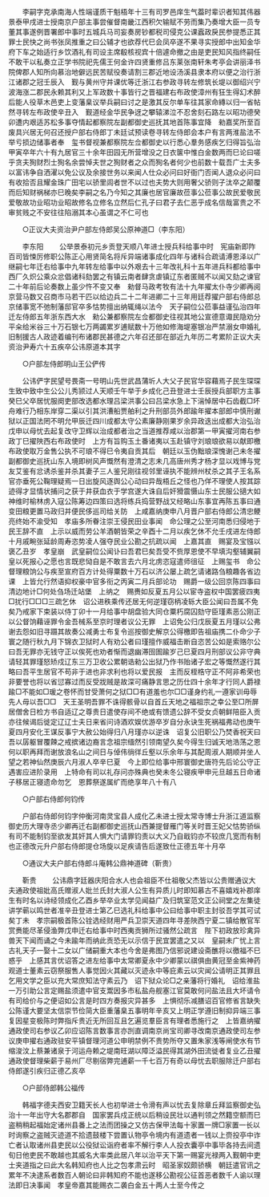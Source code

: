 <!-- { "loadSidebar": true } -->
　　李嗣字克承南海人性端谨质干魁梧年十三有司罗邑庠生气葢时辈识者知其伟器景泰甲戌进士授南京户部主事尝催督南畿江西积欠输赋不劳而集乃奏增大臣一员专董其事遂例晋署郎中事时五城兵马司妄奏房钞都税司侵克公课蠧政戾民参提悉正其罪士民快之尚书张凤推重之曰公辅才也欲荐代巳会凤卒遂不果寻实授郎中出知金华府下车之始适行乡饮酒礼有司设主席殽核视宾十倍遽命撤之由是吏民知风指终嗣任不敢干以私奏立正学书院祀先儒王何金许四贤重修吕东莱张南轩朱考亭会讲丽泽书院俾郡人知所向慕治地僻远民苦赋役奏请割三郡近地设汤溪县隶本府以便之治行浙江诸郡之冠壬辰入　觐与黄州守并课优等迁浙江右参政寻转左修筑长堤以御绍兴宁波海涨二郡民永赖其利又上军政数十事皆行之晋福建右布政使漳州有狂生得幻术醉后能人役草木邑吏上变藩臬议举兵嗣曰讨之是激其反尔单车往其家命縳以归一省帖然寻转左布政使辛丑入　觐道经金华民争迓之攀辕涕泣不忍舍刻石路左以昭功德癸卯遭内艰适苏松多事夺情起都察院左副都御史巡抚其地首陈事宜降　勑嘉奖所至百废具兴居无何召还授户部右侍郎丁未廷试预读卷寻转左侍郎会本户有言两淮盐法不举亏损边储事者奉　玺书督视兼都察院左佥都御史以行悉心羣务感疾乞归得旨弘治甲寅卒年六十有九居官三十余年田园无所营增没之日衣箧中惟白金数两而巳论曰嗟乎贪夫狥财烈士狥名余尝悼夫世之狥财者之众而狥名者何少也前数十载吾广士夫多以富讳争自洒濯以免公议及余接世务以来闻人仕众必问曰好衙门否闻人退众必问曰有收拾否且耀金珠广田宅以骄里闾者世不以过也夫势大则用奢父骄则子汰卒之颠覆而后知财祸梯亦巳晚矣李嗣之名乃今知之其廉也居官廉故莅事公莅事公故民爱敬民爱敬故功业昭功业昭故修名立修名立然后仁孔子曰君子去仁恶乎成名信哉富贵之不审贫贱之不安往往陷溺其本心虽谓之不仁可也 

　　○正议大夫资治尹户部左侍郎吴公原神道□（李东阳） 

　　李东阳 
　　公举景泰初元乡贡登天顺八年进士授兵科给事中时　宪庙新即阼百司皆悚厉修职公陈正心用贤简名将斥异端诸事成化四年与诸科合疏请溥恩泽以广继嗣七年迁右给事中九年转左给事中以外艰去十三年改礼科十五年进兵科都给事中西厂久炽公乘众忿倡诸科劾罢之有镇云南者肆贪虐镇辽东者匿贼不以闻又劾之谏官二十年前后论奏数上虽少忤不变又奉　勑督马政考牧有法十九年擢太仆寺少卿再阅京营马数又召商市马若干匹以给边兵二十二年进卿二十三年用廷荐擢户部右侍郎总京储事宽不弛制藩邸官卒多怙势擅出纳辄绳以法今　天子嗣位公莅事益谨弘治四年迁左侍郎五年浙东西大水　勑公兼都察院左佥都御史往视其地公宣德意诹民隐劝分平籴给米谷三十万石银七万两蠲累岁逋赋数十万他如修海堤塞银冶严禁溺女申婚礼旧制援古人政迹着编刊布诸郡民甚德之六年召还部在部近九年历二考累阶正议大夫资治尹寿六十五疾卒公讳原道本其字 

　　○户部左侍郎明山王公俨传 

　　公讳俨字民望号畏斋一号明山先世武昌蒲圻人大父子民官华容藉焉子民生琛琛生致中致中生公公儿秀颕过人天顺壬午举于乡成化己丑登进士壬辰授兵部职方主事癸巳父卒居忧服阕吏部改选都水理吕梁洪事公曰吕梁水急上下湍悼居中石齿截□坏舟难行乃相东岸穿二渠以引其洪漕船贾舶利之升刑部员外郎踰年擢本部郎中慎刑谳狱以正国法罔不明允甲辰迁四川成都太守公素廉静刚果岁余异政迭出成都大治弘治戊申以母忧去起复改守卫辉以治成都者治之当道推荐咸以治郡第一甲寅擢河南右参政丁巳擢陜西右布政使时　上方有旨购玉土番诸夷以玉赴镇守刘琅琅欲易以献即檄布政使取万金售公执不可琅不得巳令夷自贡其后　朝廷以玉伪黜琅深愧谢己未冬擢副都御史巡抚山东入境即树风声慨然有澄清之志未几高唐州秀才杨才显以戏博与党友艾鉴有忿诱杀鉴并杀其妻子三人鉴兄刚往视邻里诬执不能辨州杖杀之其子王名系官亦垂死公鞠理疑焉一日出旋风逐舆公心动曰异哉梧丘之怪也乃佯不理使人按其踪迹得才显情状捕问之获于井获血衣于学宫遂大诛自后奸猾震慑山东士民服公擿大如神维时榆林虏入寇公陈筹边四策曰选将练兵捣营野战又经略山东事宜再陈五事曰通变田粮更置马政归并便民侈巡司给关防　上咸嘉纳庚申八月晋户部右侍郎公清忠鲠亮终始不渝受知　孝庙多所眷注崇王侵民田业事闻　命公理之公至河南悉归侵地于民王辞不直　上示以威而劳公羊酒朝皆荣之辛酉十二月以疾乞休不允壬戌进左侍郎十月戚畹张延龄周寿恣势凌人强夺民业公勘之抗疏以闻　上嘉其直　赐宴及宝镪以褒乙丑岁　孝皇崩　武皇嗣位公闻讣曰吾君巳矣吾受不赀厚恩使不早填沟壑辅翼嗣皇以死报心之愿也言既悲恸自是不敢言去六月北虏恣寇遣师徂征　上赐玺书　命公督理粮饷公与疾至宣府百方计处得粟数十万石以济公屡上疏乞请诸路刍粮趣各省边课　上皆允行然语抑权豪中官多衔之丙寅二月兵部论功　赐爵一级公回京陈四事曰清边地计□何处刍场迁站堡　上纳之　赐赉如反夏五月公以宦寺盗权中国罢疲四夷□扰行□□□三疏乞休　诏公进秩乘传还居无何逆瑾窃柄凌轹大臣公闻曰吾属不免矣乃戒家下束装以侍丁卯十一月给事中胡盘验大同仓粟朽腐囚劾守臣瑾素恶公刚正以公督饷藉诬罪令金吾械系至京时理者议公无罪　上诏免公归戊辰夏五月瑾以公弗谢去怨如旧寻蹑其故奏公减勇士布复令巡按御史解京公得檄即告祖庙携二仆命少子寰之随行秋九月下锦衣卫狱时人有劝公者曰瑾擅作威福击断自恣苦公如是索赂尔公曰吾无罪亦无钱守正以俟死也劝者惭而退幽滞囹圄踰岁己巳夏四月刑部议公非守典请轻其罪瑾怒矫戍辽东三万卫收公累朝诰勑公出狱乃作书贻诸子宏之等慨然遂行其略曰吾平生居官不苟非于进也非求利也将以爱民报　主而反桎梏守正不阿非希荣也非要誉也将以省愆寡过而反受戕贼是故深可痛静言思之历仕四十余年才行同人爵禄踰□不能如□瑗之卷怀而甘受萧何之狱□□有道羞也尔□□谨身约礼一遵家训毋辱先人毋以吾□□　天王圣明吾罪不诛得骸骨以自首丘天地之福祖宗之幸公至□所屏居僧舍日检方书自适辽之尊贵日遣使存间不绝或有馈遗公辞不受女贞朝鲜陪臣入贡亦往候谒后徙定辽辽士夫日来省问诗酒欢娱优游卒岁自分永诀生死祸福弗动也庚午夏四月安化王谋反事宁大赦公始得归八月瑾亦以逆诛　诏复公旧职公乃焚香祝天曰吾以孱躯冒覆餗之戒摈诸边裔言念祖宗缅然引领南望久矣今得生归诚天地浩荡之恩何以职再拜而谢放浪名山之间日与倬伟徜徉丘壑以乐余年与其配周淑人期顺并坐人望之若神仙然庚辰六月淑人卒辛巳夏　今上即位给事中邢寰御史唐符先后论公守正遇害应进阶录用　上特命有司以礼存问亦殊典也癸未冬公寝疾甲申元旦越五日命诸子移居正寝遗命勿乞　恩葬祭遂属纩而绝享年八十有八 

　　○户部右侍郎何钧传 

　　户部右侍郎何钧字仲衡河南灵宝县人成化乙未进士授太常寺博士升浙江道监察御史历大理寺丞少卿再迁右副都御史巡抚山西兼提督雁门等关时晋王妃父怙势骄纵有司不能制钧至欲发其奸其人惧大门请罪钧责以大义乃自戢钧亦不较庶几宽而有制也正德改元升户部右侍郎提仓场旋以足疾请告后遂致仕正德五年十月卒 

　　○通议大夫户部右侍郎斗庵韩公鼎神道碑（靳贵） 

　　靳贵 
　　公讳鼎字廷器庆阳合水人也会祖臣不仕祖敬父杰皆以公贵赠通议大夫通政使祖妣高氏赠淑人妣兰氏封大淑人公生有异质儿时即知慕古不喜嬉戏补郡庠生有时名以诗经领成化乙酉乡举卒业太学见闻益广及归筑室范文正公祠堂之左集徒讲学蕲以鸣世者准辛丑登进士第乙巳选礼科给事中公曰给事中职主封驳吾学其可试矣丁未　孝宗嗣极首陈公铨选经财用严兵卫崇天道四年寻差陜西宁夏二镇给散官军赏赉能尽革侵渔弊戊申迁右给事中时西夷贡狮所过骚然公疏言　陛下初政放珍禽异兽天下闻而诵之今未踰年而纳此贡恐无以示信于民宜罢遣之又以　皇嗣未广忧上言古礼天子一娶十二女以广储嗣重大本也今舍是弗图乃信邪说建设斋醮将以徼福不巳惑乎　上感其言优诏答之进左给事中太常卿夏永中少卿蒙以祺俱由黄冠至金紫神药观道士董素云窃祭服售人事觉因火其藏以灭迹永中等庇素云以灾闻公请明正其罪且乞用文学之臣以充大常庶知法守素云乃　诏下狱众论□之亲藩将行婚礼　诏给淮盐一万引助公言定赐盐须遣中官支鬻因多市私盐舟舰塞江官莫敢何问盐法且大坏请令有司给价与之便诏如公言是时四方奏报灾异甚多　上惧彻乐减膳诏百官修省言缺失公陈谨大要坚太信崇节俭简大臣重藩臬五事明年辛亥又上明正学遵旧制抑异端三事复因星变极陈时弊指斥贵近无所回互且乞遍览羣臣言有理者悉施行之　上皆嘉纳擢通政使司右参议乙卯应诏陈言数事言亦剀直调南京尚宝司卿寻改南京通政使司左参议庚申擢右通政驻安平镇督理河道公申明禁例不贵势所夺又置朱家浅等闸使水有节缩浚汶上蔡兼诸泉于河运舟赖之堤南旺湖以障泛溢民得其湖外田流徙者复业乙丑擢通政使督理柴薪于易州厂尽剔宿弊完逋薪一千七百万有奇以母忧去职服除迁户部右侍郎遂引疾归正德乙亥卒 

　　○户部侍郎韩公福传 

　　韩福字德夫西安卫籍天长人也初举进士令滑有声以忧去复除章丘拜监察御史弘治十一年出守大名郡郡自　国家罢兵戍正统以后稍设民壮以通判领之然籍空额而巳盗稍稍起福始定诸州县番上之法而团操之又仿古保甲法每十家置一牌□家置一长以时询察之盗贼灭迹道不拾遗鼓楼下尝置认物亭令境内有道遗者一钱以上赍投亭中诈亡者认取诸州县吏民以公役狱讼诣府者率不解行李人人投衣囊亭中事毕各持去间遗旬日他吏民不敢越也其威名大率类此居八年以治平天下第一赐宴光禄两入觐朝中吏士夹道指之曰此大名韩知府也人比之包孝肃云时　昭圣家奴颇骄横　朝廷遣官讯之累年不决逮系者数百人朝论曰非韩知府不能也遂移公勘视公征首恶者数千人谕以理法即日决事闻　孝皇帝嘉其能赐衣二袭白金五十两人士至今传之 

